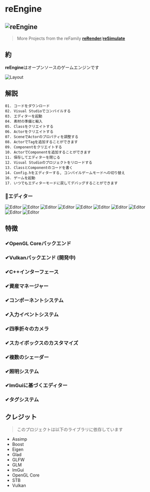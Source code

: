 # reEngine
![reEngine](reEngine.png)
---
> More Projects from the reFamily [**reRender**](https://github.com/GZhonghui/reRender)/[**reSimulate**](https://github.com/GZhonghui/reSimulate)

## 約
**reEngine**はオープンソースのゲームエンジンです

![Layout](Layout.png)

## 解説
```
01. コードをダウンロード
02. Visual Studioでコンパイルする
03. エディターを起動
04. 素材の準備と輸入
05. Classをクリエイトする
06. Actorをクリエイトする
07. SceneでActorのプロパティを調整する
08. ActorでTagを追加することができます
09. Componentをクリエイトする
10. ActorでComponentを追加することができます
11. 保存してエディターを閉じる
12. Visual Studioのプロジェクトをリロードする
13. ClassとComponentのコードを書く
14. Config.hをエディターする, コンパイルゲームモードへの切り替え
16. ゲームを起動
17. いつでもエディターモードに戻してデバッグすることができます
```

### 🚩エディター
![Editor](Editor_01.gif)
![Editor](Editor_02.gif)
![Editor](Editor_03.gif)
![Editor](Editor_04.gif)
![Editor](Editor_05.gif)
![Editor](Editor_06.gif)
![Editor](Editor_07.gif)
![Editor](Editor_08.gif)
![Editor](Editor_09.png)
![Editor](Editor_10.png)

## 特徴
### ✔OpenGL Coreバックエンド
### ✔Vulkanバックエンド (開発中)
### ✔C++インターフェース
### ✔資産マネージャー
### ✔コンポーネントシステム
### ✔入力イベントシステム
### ✔四季折々のカメラ
### ✔スカイボックスのカスタマイズ
### ✔複数のシェーダー
### ✔照明システム
### ✔ImGuiに基づくエディター
### ✔タグシステム

## クレジット
> このプロジェクトは以下のライブラリに依存しています
* Assimp
* Boost
* Eigen
* Glad
* GLFW
* GLM
* ImGui
* OpenGL Core
* STB
* Vulkan
